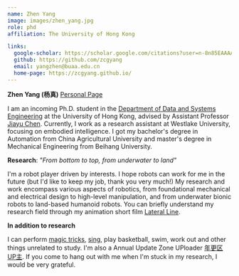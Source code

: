 ```yaml
---
name: Zhen Yang
image: images/zhen_yang.jpg
role: phd
affiliation: The University of Hong Kong

links:
  google-scholar: https://scholar.google.com/citations?user=n-8n85EAAAAJ&hl=en
  github: https://github.com/zcgyang
  email: yangzhen@buaa.edu.cn
  home-page: https://zcgyang.github.io/
---
```


<!-- role: phd, programmer, links: home-page, orcid -->

**Zhen Yang (杨真)** [Personal Page](https://zcgyang.github.io/)

I am an incoming Ph.D. student in the [Department of Data and Systems Engineering](https://www.dase.hku.hk/) at the University of Hong Kong, advised by Assistant Professor [Jiayu Chen](https://www.dase.hku.hk/people/j-y-chen). Currently, I work as a research assistant at Westlake University, focusing on embodied intelligence. I got my bachelor's degree in Automation from China Agricultural University and master's degree in Mechanical Engineering from Beihang University. 

**Research**: *"From bottom to top, from underwater to land"*

I'm a robot player driven by interests. I hope robots can work for me in the future (but I'd like to keep my job, thank you very much!) My research and work encompass various aspects of robotics, from foundational mechanical and electrical design to high-level manipulation, and from underwater bionic robots to land-based humanoid robots.  You can briefly understand my research field through my animation short film [Lateral Line](https://www.bilibili.com/video/BV1u54y1G7kc/).

**In addition to research**

I can perform [magic tricks](https://www.bilibili.com/video/BV18z421d7Qt/), [sing](https://www.bilibili.com/video/BV1qFrFYMEzg), play basketball, swim, work out and other things unrelated to study. I'm also a Annual Update Zone UPloader [年更区UP主](https://space.bilibili.com/284672720). If you come to hang out with me when I'm stuck in my research, I would be very grateful.

